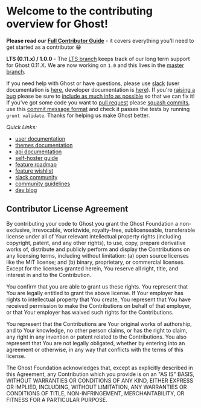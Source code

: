 # Welcome to the contributing overview for Ghost!

**Please read our [Full Contributor Guide](https://docs.ghost.org/v0.11.9/docs/contributing)** - it covers everything you'll need to get started as a contributor 😁

**LTS (0.11.x) / 1.0.0** -
The [LTS branch](https://github.com/TryGhost/Ghost/tree/lts) keeps track of our long term support for Ghost 0.11.X. We are now working on `1.0` and this lives in the [master branch](https://github.com/TryGhost/Ghost/tree/master).

If you need help with Ghost or have questions, please use [slack](https://ghost.org/slack) (user documentation is [here](http://help.ghost.org), developer documentation is [here](https://docs.ghost.org/v0.11.9/)). If you're [raising a bug](https://docs.ghost.org/v0.11.9/docs/contributing#bugs) please be sure to [include as much info as possible](https://docs.ghost.org/v0.11.9/docs/contributing#bug-template) so that we can fix it! If you've got some code you want to [pull request](https://docs.ghost.org/v0.11.9/docs/contributing#pull-requests) please [squash commits](https://docs.ghost.org/v0.11.9/docs/git-workflow#section-clean-up-history), use this [commit message format](https://docs.ghost.org/v0.11.9/docs/git-workflow#section-notes-on-writing-good-commit-messages) and check it passes the tests by running `grunt validate`. Thanks for helping us make Ghost better.

*Quick Links:*
- [user documentation](https://help.ghost.org)
- [themes documentation](https://themes.ghost.org/v0.11.9/)
- [api documentation](https://api.ghost.org/v0.11.9/)
- [self-hoster guide](http://docs.ghost.org/v0.11.9/)
- [feature roadmap](https://trello.com/b/EceUgtCL/ghost-roadmap)
- [feature wishlist](http://ideas.ghost.org)
- [slack community](https://ghost.org/slack)
- [community guidelines](https://ghost.org/conduct/)
- [dev blog](http://dev.ghost.org)


## Contributor License Agreement

By contributing your code to Ghost you grant the Ghost Foundation a non-exclusive, irrevocable, worldwide, royalty-free, sublicenseable, transferable license under all of Your relevant intellectual property rights (including copyright, patent, and any other rights), to use, copy, prepare derivative works of, distribute and publicly perform and display the Contributions on any licensing terms, including without limitation:
(a) open source licenses like the MIT license; and (b) binary, proprietary, or commercial licenses. Except for the licenses granted herein, You reserve all right, title, and interest in and to the Contribution.

You confirm that you are able to grant us these rights. You represent that You are legally entitled to grant the above license. If Your employer has rights to intellectual property that You create, You represent that You have received permission to make the Contributions on behalf of that employer, or that Your employer has waived such rights for the Contributions.

You represent that the Contributions are Your original works of authorship, and to Your knowledge, no other person claims, or has the right to claim, any right in any invention or patent related to the Contributions. You also represent that You are not legally obligated, whether by entering into an agreement or otherwise, in any way that conflicts with the terms of this license.

The Ghost Foundation acknowledges that, except as explicitly described in this Agreement, any Contribution which you provide is on an "AS IS" BASIS, WITHOUT WARRANTIES OR CONDITIONS OF ANY KIND, EITHER EXPRESS OR IMPLIED, INCLUDING, WITHOUT LIMITATION, ANY WARRANTIES OR CONDITIONS OF TITLE, NON-INFRINGEMENT, MERCHANTABILITY, OR FITNESS FOR A PARTICULAR PURPOSE.

